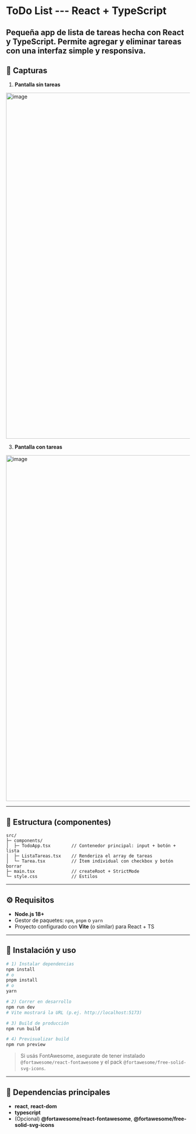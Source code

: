 # ToDo List --- React + TypeScript

Pequeña app de lista de tareas hecha con **React** y **TypeScript**.
Permite agregar y eliminar tareas con una interfaz simple y responsiva.
------------------------------------------------------------------------

## 👀 Capturas

1.  **Pantalla sin tareas**
   <img width="1807" height="945" alt="image" src="https://github.com/user-attachments/assets/4911277b-1aad-4603-aac0-803e51c0c972" />


3.  **Pantalla con tareas**
   <img width="1807" height="945" alt="image" src="https://github.com/user-attachments/assets/507ef95d-b6e8-4f8a-bc55-36765db00e69" />

------------------------------------------------------------------------

## 🧱 Estructura (componentes)

    src/
    ├─ components/
    │  ├─ TodoApp.tsx        // Contenedor principal: input + botón + lista
    │  ├─ ListaTareas.tsx    // Renderiza el array de tareas
    │  └─ Tarea.tsx          // Ítem individual con checkbox y botón borrar
    ├─ main.tsx              // createRoot + StrictMode
    └─ style.css             // Estilos

------------------------------------------------------------------------

## ⚙️ Requisitos

-   **Node.js 18+**
-   Gestor de paquetes: `npm`, `pnpm` o `yarn`
-   Proyecto configurado con **Vite** (o similar) para React + TS

------------------------------------------------------------------------

## 🚀 Instalación y uso

``` bash
# 1) Instalar dependencias
npm install
# o
pnpm install
# o
yarn

# 2) Correr en desarrollo
npm run dev
# Vite mostrará la URL (p.ej. http://localhost:5173)

# 3) Build de producción
npm run build

# 4) Previsualizar build
npm run preview
```

> Si usás FontAwesome, asegurate de tener instalado
> `@fortawesome/react-fontawesome` y el pack
> `@fortawesome/free-solid-svg-icons`.

------------------------------------------------------------------------

## 🧩 Dependencias principales

-   **react**, **react-dom**
-   **typescript**
-   (Opcional) **@fortawesome/react-fontawesome**,
    **@fortawesome/free-solid-svg-icons**
